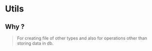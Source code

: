 # Utils

## Why ?

> For creating file of other types and also for operations other than storing data in db.
